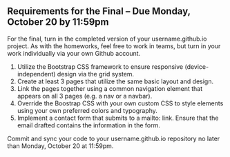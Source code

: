 ## Requirements for the Final – Due Monday, October 20 by 11:59pm

For the final, turn in the completed version of your username.github.io project. As with the homeworks, feel free to work in teams, but turn in your work individually via your own Github account.

1. Utilize the Bootstrap CSS framework to ensure responsive (device-independent) design via the grid system.
2. Create at least 3 pages that utilize the same basic layout and design.
3. Link the pages together using a common navigation element that appears on all 3 pages (e.g. a nav or a navbar).
4. Override the Boostrap CSS with your own custom CSS to style elements using your own preferred colors and typography.
5. Implement a contact form that submits to a mailto: link. Ensure that the email drafted contains the information in the form.

Commit and sync your code to your username.github.io repository no later than Monday, October 20 at 11:59pm.


